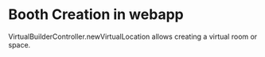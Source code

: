 # Booth Creation in webapp

VirtualBuilderController.newVirtualLocation  allows creating a virtual room or space.
